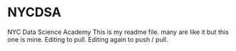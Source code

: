 # NYCDSA
NYC Data Science Academy
This is my readme file. many are like it but this one is mine.
Editing to pull.
Editing again to push / pull.
